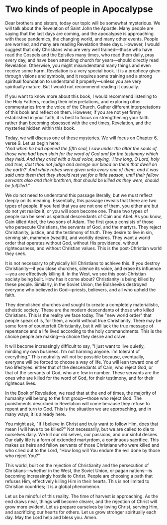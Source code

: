 # Two kinds of people in Apocalypse

Dear brothers and sisters, today our topic will be somewhat mysterious. We will talk about the Revelation of Saint John the Apostle. Many people are saying that the last days are coming, and the apocalypse is approaching with these pandemics, the changing world, and many other events. People are worried, and many are reading Revelation these days. However, I would suggest that only Christians who are very well trained—those who have read the Gospels and the Epistles many times, who read them daily, pray every day, and have been attending church for years—should directly read Revelation. Otherwise, you might misunderstand many things and even receive some harm. Revelation is a very special book. It is a prophecy given through visions and symbols, and it requires some training and a strong spiritual foundation to understand it properly—unless you are very spiritually mature. But I would not recommend reading it casually.

If you want to know more about this book, I would recommend listening to the Holy Fathers, reading their interpretations, and exploring other commentaries from the voice of the Church. Gather different interpretations of this book and reflect on them. However, if you are not yet firmly established in your faith, it is best to focus on strengthening your faith rather than becoming obsessed with the end times, Revelation, and the mysteries hidden within this book.

Today, we will discuss one of these mysteries. We will focus on Chapter 6, verse 9. Let us begin here:  
*"And when he had opened the fifth seal, I saw under the altar the souls of those who had been slain for the word of God and for the testimony which they held. And they cried with a loud voice, saying, 'How long, O Lord, holy and true, dost thou not judge and avenge our blood on them that dwell on the earth?' And white robes were given unto every one of them, and it was said unto them that they should rest yet for a little season, until their fellow servants also and their brethren, that should be killed as they were, should be fulfilled."*  

We do not need to understand this passage literally, but we must reflect deeply on its meaning. Essentially, this passage reveals that there are two types of people. If you feel that you are not one of them, you either are but do not yet realize it, or you will soon become one. These two types of people can be seen as spiritual descendants of Cain and Abel. As you know, Cain killed Abel, the two sons of Adam. The first group consists of those who persecute Christians, the servants of God, and the martyrs. They reject Christianity, justice, and the testimony of truth. They desire to live in sin, serving sin, mammon (wealth), and worldly desires. They want a world order that operates without God, without His providence, without righteousness, and without Christian values. This is the post-Christian world they seek.

It is not necessary to physically kill Christians to achieve this. If you destroy Christianity—if you close churches, silence its voice, and erase its influence—you are effectively killing it. In the West, we see this post-Christian society being built. How has it come about? Christianity is being killed by these people. Similarly, in the Soviet Union, the Bolsheviks destroyed everyone who believed in God—priests, believers, and all who upheld the faith.

They demolished churches and sought to create a completely materialistic, atheistic society. These are the modern descendants of those who killed Christians. This is the reality we face today. The "new world order" that people speak of is, for them, a world without true Christianity. There may be some form of counterfeit Christianity, but it will lack the true message of repentance and a life lived according to the holy commandments. This is the choice people are making—a choice they desire and crave.  

It will become increasingly difficult to say, "I just want to live quietly, minding my own business. I’m not harming anyone. I’m tolerant of everything." This neutrality will not be possible because, eventually, everyone will be forced to choose a way of life. You will lean toward one of two lifestyles: either that of the descendants of Cain, who reject God, or that of the servants of God, who are few in number. These servants are the ones who are killed for the word of God, for their testimony, and for their righteous lives.  

In the Book of Revelation, we read that at the end of times, the majority of humanity will belong to the first group—those who reject God. The punishments described in Revelation will come because they refuse to repent and turn to God. This is the situation we are approaching, and in many ways, it is already here.  

You might ask, "If I believe in Christ and truly want to follow Him, does that mean I will have to be killed?" Not necessarily, but we are called to die to ourselves daily. We kill our old selves, our passions, and our sinful desires. Our daily life is a form of extended martyrdom, a continuous sacrifice. This makes us heirs and fellow servants of those Christians who were killed and who cried out to the Lord, "How long will You endure the evil done by those who reject You?"  

This world, built on the rejection of Christianity and the persecution of Christians—whether in the West, the Soviet Union, or pagan nations—is becoming increasingly hostile to Christ. People are choosing a path that refuses Him, effectively killing Him in their hearts. This is not limited to Christian countries; it is a global phenomenon.  

Let us be mindful of this reality. The time of harvest is approaching. As the end draws near, things will become clearer, and the rejection of Christ will grow more evident. Let us prepare ourselves by loving Christ, serving Him, and sacrificing our hearts for others. Let us grow stronger spiritually each day. May the Lord help and bless you. Amen.

